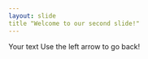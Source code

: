 ```yaml
---
layout: slide
title "Welcome to our second slide!"
---
```

Your text
Use the left arrow to go back! 
